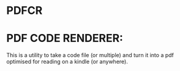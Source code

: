 # PDFCR

# PDF CODE RENDERER:

This is a utility to take a code file (or multiple) and turn it into a pdf optimised for reading on a kindle (or anywhere).
